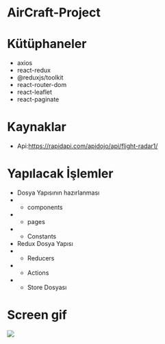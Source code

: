 # AirCraft-Project
# Kütüphaneler

- axios
- react-redux
- @reduxjs/toolkit
- react-router-dom
- react-leaflet
- react-paginate

# Kaynaklar

- Api:https://rapidapi.com/apidojo/api/flight-radar1/

# Yapılacak İşlemler

- Dosya Yapısının hazırlanması
- - components
- - pages
- - Constants
- Redux Dosya Yapısı
- - Reducers
- - Actions
- - Store Dosyası

<h1>Screen gif</h1>

<img src="./public/radar.gif"/>
